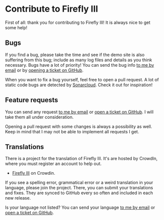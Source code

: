 # Contribute to Firefly III

First of all: thank you for contributing to Firefly III! It is always nice to get some help!

## Bugs

If you find a bug, please take the time and see if the demo site is also suffering from this bug; include as many log files and details as you think necessary. Bugs have a lot of priority! You can send the bug info [to me by email](mailto:james@firefly-iii.org) or by [opening a ticket on GitHub](https://github.com/firefly-iii/firefly-iii/issues).

When you want to fix a bug yourself, feel free to open a pull request. A lot of static code bugs are detected by [Sonarcloud](https://sonarcloud.io/dashboard?id=firefly-iii_firefly-iii). Check it out for inspiration!

## Feature requests

You can send any request [to me by email](mailto:james@firefly-iii.org) or [open a ticket on GitHub](https://github.com/firefly-iii/firefly-iii/issues). I will take them all under consideration.

Opening a pull request with some changes is always a possibility as well. Keep in mind that I may not be able to implement all requests I get.

## Translations

There is a project for the translation of Firefly III. It's are hosted by CrowdIn, where you must register an account to help out.

* [Firefly III](https://crowdin.com/project/firefly-iii) on Crowdin.

If you see a spelling error, grammatical error or a weird translation in your language, please join the project. There, you can submit your translations and fixes. They are synced to GitHub every so often and included in each new release.

Is your language not listed? You can send your language [to me by email](mailto:james@firefly-iii.org) or [open a ticket on GitHub](https://github.com/firefly-iii/firefly-iii/issues).
